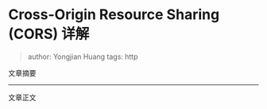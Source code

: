 # Cross-Origin Resource Sharing (CORS) 详解
> author: Yongjian Huang
> tags: http

文章摘要
**********
文章正文
